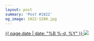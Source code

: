 ```yaml
---
layout: post
summary: 'Post #1822'
og_image: 1822-1280.jpg
---
```


<p>
 <time>
  <a href="/1822">
   {{ page.date | date: "%B %-d, %Y" }}
  </a>
 </time>
 <a href="/1822">
  <img sizes="(min-width: 700px) 50vw, calc(100vw - 2rem)" src="{{ site.assets_url }}/1822-640.jpg" srcset="{{ site.assets_url }}/1822-320.jpg 320w, {{ site.assets_url }}/1822-640.jpg 640w, {{ site.assets_url }}/1822-960.jpg 960w, {{ site.assets_url }}/1822-1280.jpg 1280w"/>
 </a>
</p>
